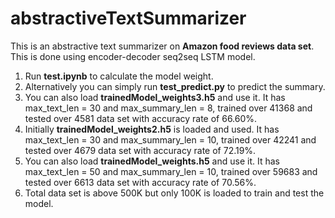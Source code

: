 # abstractiveTextSummarizer

This is an abstractive text summarizer on **Amazon food reviews data set**. This is done using encoder-decoder seq2seq LSTM model.

1. Run **test.ipynb** to calculate the model weight.
2. Alternatively you can simply run **test_predict.py** to predict the summary.
3. You can also load **trainedModel_weights3.h5** and use it. It has max_text_len = 30 and max_summary_len = 8, trained over 41368 and tested over 4581 data set with accuracy rate of 66.60%.
4. Initially **trainedModel_weights2.h5** is loaded and used. It has max_text_len = 30 and max_summary_len = 10, trained over 42241 and tested over 4679 data set with accuracy rate of 72.19%.
5. You can also load **trainedModel_weights.h5** and use it. It has max_text_len = 50 and max_summary_len = 10, trained over 59683 and tested over 6613 data set with accuracy rate of 70.56%.
6. Total data set is above 500K but only 100K is loaded to train and test the model.
